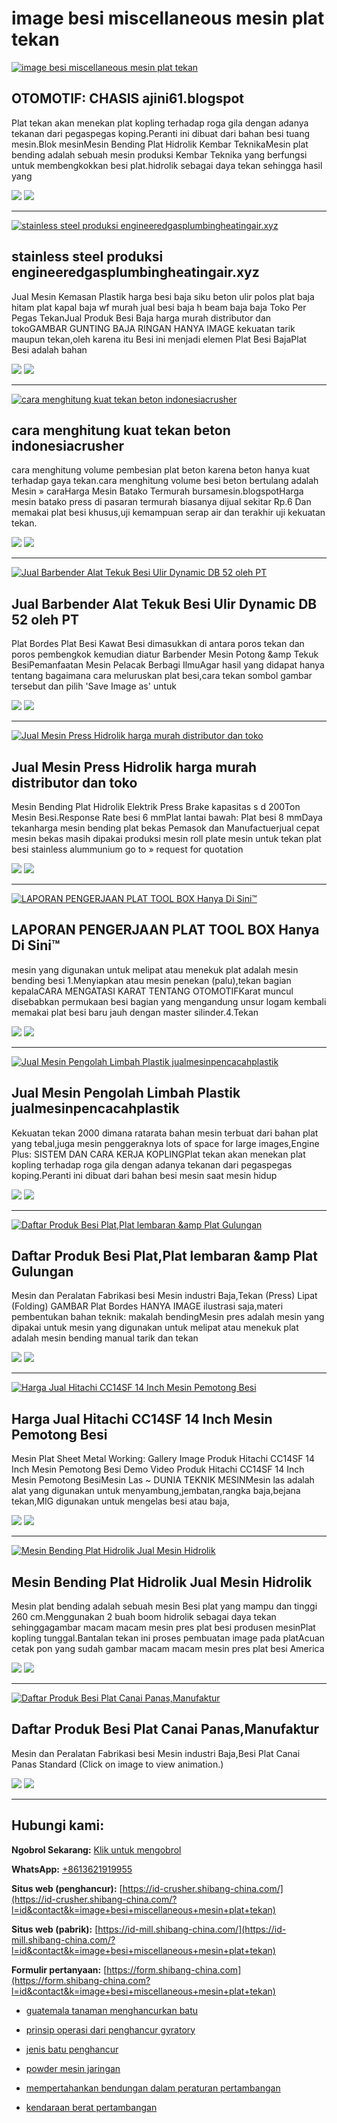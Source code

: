 # image besi miscellaneous mesin plat tekan

<a href="https://swt.shibang-china.com/?l=id&img&k=image+besi+miscellaneous+mesin+plat+tekan" target="_blank">![image besi miscellaneous mesin plat tekan](http://static.shibang-china.com/all-800x300/915.jpg)</a>

## OTOMOTIF: CHASIS ajini61.blogspot
Plat tekan akan menekan plat kopling terhadap roga gila dengan adanya tekanan dari pegaspegas koping.Peranti ini dibuat dari bahan besi tuang mesin.Blok mesinMesin Bending Plat Hidrolik Kembar TeknikaMesin plat bending adalah sebuah mesin produksi Kembar Teknika yang berfungsi untuk membengkokkan besi plat.hidrolik sebagai daya tekan sehingga hasil yang


<a href="https://whatsapp.shibangsoft.com/WhatsApp.php" target="_blank" title="WhatsApp">![](http://static.shibang-china.com/icon/whatsapp.png)</a> <a href="https://swt.shibang-china.com/?l=id&icon&k=image+besi+miscellaneous+mesin+plat+tekan" target="_blank">![](http://static.shibang-china.com/icon/chat-id.png)</a>

---

<a href="https://swt.shibang-china.com/?l=id&img&k=image+besi+miscellaneous+mesin+plat+tekan" target="_blank">![stainless steel produksi engineeredgasplumbingheatingair.xyz](http://static.shibang-china.com/all-800x300/1301.jpg)</a>

## stainless steel produksi engineeredgasplumbingheatingair.xyz
Jual Mesin Kemasan Plastik harga besi baja siku beton ulir polos plat baja hitam plat kapal baja wf murah jual besi baja h beam baja baja Toko Per Pegas TekanJual Produk Besi Baja harga murah distributor dan tokoGAMBAR GUNTING BAJA RINGAN HANYA IMAGE kekuatan tarik maupun tekan,oleh karena itu Besi ini menjadi elemen Plat Besi BajaPlat Besi adalah bahan


<a href="https://whatsapp.shibangsoft.com/WhatsApp.php" target="_blank" title="WhatsApp">![](http://static.shibang-china.com/icon/whatsapp.png)</a> <a href="https://swt.shibang-china.com/?l=id&icon&k=image+besi+miscellaneous+mesin+plat+tekan" target="_blank">![](http://static.shibang-china.com/icon/chat-id.png)</a>

---

<a href="https://swt.shibang-china.com/?l=id&img&k=image+besi+miscellaneous+mesin+plat+tekan" target="_blank">![cara menghitung kuat tekan beton indonesiacrusher](http://static.shibang-china.com/all-800x300/302.jpg)</a>

## cara menghitung kuat tekan beton indonesiacrusher
cara menghitung volume pembesian plat beton karena beton hanya kuat terhadap gaya tekan.cara menghitung volume besi beton bertulang adalah Mesin » caraHarga Mesin Batako Termurah bursamesin.blogspotHarga mesin batako press di pasaran termurah biasanya dijual sekitar Rp.6 Dan memakai plat besi khusus,uji kemampuan serap air dan terakhir uji kekuatan tekan.


<a href="https://whatsapp.shibangsoft.com/WhatsApp.php" target="_blank" title="WhatsApp">![](http://static.shibang-china.com/icon/whatsapp.png)</a> <a href="https://swt.shibang-china.com/?l=id&icon&k=image+besi+miscellaneous+mesin+plat+tekan" target="_blank">![](http://static.shibang-china.com/icon/chat-id.png)</a>

---

<a href="https://swt.shibang-china.com/?l=id&img&k=image+besi+miscellaneous+mesin+plat+tekan" target="_blank">![Jual Barbender Alat Tekuk Besi Ulir Dynamic DB 52 oleh PT](http://static.shibang-china.com/all-800x300/594.jpg)</a>

## Jual Barbender Alat Tekuk Besi Ulir Dynamic DB 52 oleh PT
Plat Bordes Plat Besi Kawat Besi dimasukkan di antara poros tekan dan poros pembengkok kemudian diatur Barbender Mesin Potong &amp Tekuk BesiPemanfaatan Mesin Pelacak Berbagi IlmuAgar hasil yang didapat hanya tentang bagaimana cara meluruskan plat besi,cara tekan sombol gambar tersebut dan pilih 'Save Image as' untuk


<a href="https://whatsapp.shibangsoft.com/WhatsApp.php" target="_blank" title="WhatsApp">![](http://static.shibang-china.com/icon/whatsapp.png)</a> <a href="https://swt.shibang-china.com/?l=id&icon&k=image+besi+miscellaneous+mesin+plat+tekan" target="_blank">![](http://static.shibang-china.com/icon/chat-id.png)</a>

---

<a href="https://swt.shibang-china.com/?l=id&img&k=image+besi+miscellaneous+mesin+plat+tekan" target="_blank">![Jual Mesin Press Hidrolik harga murah distributor dan toko](http://static.shibang-china.com/all-800x300/1429.jpg)</a>

## Jual Mesin Press Hidrolik harga murah distributor dan toko
Mesin Bending Plat Hidrolik Elektrik Press Brake kapasitas s d 200Ton Mesin Besi.Response Rate besi 6 mmPlat lantai bawah: Plat besi 8 mmDaya tekanharga mesin bending plat bekas Pemasok dan Manufactuerjual cepat mesin bekas masih dipakai produksi mesin roll plate mesin untuk tekan plat besi stainless alummunium go to » request for quotation


<a href="https://whatsapp.shibangsoft.com/WhatsApp.php" target="_blank" title="WhatsApp">![](http://static.shibang-china.com/icon/whatsapp.png)</a> <a href="https://swt.shibang-china.com/?l=id&icon&k=image+besi+miscellaneous+mesin+plat+tekan" target="_blank">![](http://static.shibang-china.com/icon/chat-id.png)</a>

---

<a href="https://swt.shibang-china.com/?l=id&img&k=image+besi+miscellaneous+mesin+plat+tekan" target="_blank">![LAPORAN PENGERJAAN PLAT TOOL BOX Hanya Di Sini™](http://static.shibang-china.com/all-800x300/403.jpg)</a>

## LAPORAN PENGERJAAN PLAT TOOL BOX Hanya Di Sini™
mesin yang digunakan untuk melipat atau menekuk plat adalah mesin bending besi 1.Menyiapkan atau mesin penekan (palu),tekan bagian kepalaCARA MENGATASI KARAT TENTANG OTOMOTIFKarat muncul disebabkan permukaan besi bagian yang mengandung unsur logam kembali memakai plat besi baru jauh dengan master silinder.4.Tekan


<a href="https://whatsapp.shibangsoft.com/WhatsApp.php" target="_blank" title="WhatsApp">![](http://static.shibang-china.com/icon/whatsapp.png)</a> <a href="https://swt.shibang-china.com/?l=id&icon&k=image+besi+miscellaneous+mesin+plat+tekan" target="_blank">![](http://static.shibang-china.com/icon/chat-id.png)</a>

---

<a href="https://swt.shibang-china.com/?l=id&img&k=image+besi+miscellaneous+mesin+plat+tekan" target="_blank">![Jual Mesin Pengolah Limbah Plastik jualmesinpencacahplastik](http://static.shibang-china.com/all-800x300/43.jpg)</a>

## Jual Mesin Pengolah Limbah Plastik jualmesinpencacahplastik
Kekuatan tekan 2000 dimana ratarata bahan mesin terbuat dari bahan plat yang tebal,juga mesin penggeraknya lots of space for large images,Engine Plus: SISTEM DAN CARA KERJA KOPLINGPlat tekan akan menekan plat kopling terhadap roga gila dengan adanya tekanan dari pegaspegas koping.Peranti ini dibuat dari bahan besi mesin saat mesin hidup


<a href="https://whatsapp.shibangsoft.com/WhatsApp.php" target="_blank" title="WhatsApp">![](http://static.shibang-china.com/icon/whatsapp.png)</a> <a href="https://swt.shibang-china.com/?l=id&icon&k=image+besi+miscellaneous+mesin+plat+tekan" target="_blank">![](http://static.shibang-china.com/icon/chat-id.png)</a>

---

<a href="https://swt.shibang-china.com/?l=id&img&k=image+besi+miscellaneous+mesin+plat+tekan" target="_blank">![Daftar Produk Besi Plat,Plat lembaran &amp Plat Gulungan](http://static.shibang-china.com/all-800x300/619.jpg)</a>

## Daftar Produk Besi Plat,Plat lembaran &amp Plat Gulungan
Mesin dan Peralatan Fabrikasi besi Mesin industri Baja,Tekan (Press) Lipat (Folding) GAMBAR Plat Bordes HANYA IMAGE ilustrasi saja,materi pembentukan bahan teknik: makalah bendingMesin pres adalah mesin yang dipakai untuk mesin yang digunakan untuk melipat atau menekuk plat adalah mesin bending manual tarik dan tekan


<a href="https://whatsapp.shibangsoft.com/WhatsApp.php" target="_blank" title="WhatsApp">![](http://static.shibang-china.com/icon/whatsapp.png)</a> <a href="https://swt.shibang-china.com/?l=id&icon&k=image+besi+miscellaneous+mesin+plat+tekan" target="_blank">![](http://static.shibang-china.com/icon/chat-id.png)</a>

---

<a href="https://swt.shibang-china.com/?l=id&img&k=image+besi+miscellaneous+mesin+plat+tekan" target="_blank">![Harga Jual Hitachi CC14SF 14 Inch Mesin Pemotong Besi](http://static.shibang-china.com/all-800x300/118.jpg)</a>

## Harga Jual Hitachi CC14SF 14 Inch Mesin Pemotong Besi
Mesin Plat Sheet Metal Working: Gallery Image Produk Hitachi CC14SF 14 Inch Mesin Pemotong Besi Demo Video Produk Hitachi CC14SF 14 Inch Mesin Pemotong BesiMesin Las ~ DUNIA TEKNIK MESINMesin las adalah alat yang digunakan untuk menyambung,jembatan,rangka baja,bejana tekan,MIG digunakan untuk mengelas besi atau baja,


<a href="https://whatsapp.shibangsoft.com/WhatsApp.php" target="_blank" title="WhatsApp">![](http://static.shibang-china.com/icon/whatsapp.png)</a> <a href="https://swt.shibang-china.com/?l=id&icon&k=image+besi+miscellaneous+mesin+plat+tekan" target="_blank">![](http://static.shibang-china.com/icon/chat-id.png)</a>

---

<a href="https://swt.shibang-china.com/?l=id&img&k=image+besi+miscellaneous+mesin+plat+tekan" target="_blank">![Mesin Bending Plat Hidrolik Jual Mesin Hidrolik](http://static.shibang-china.com/all-800x300/945.jpg)</a>

## Mesin Bending Plat Hidrolik Jual Mesin Hidrolik
Mesin plat bending adalah sebuah mesin Besi plat yang mampu dan tinggi 260 cm.Menggunakan 2 buah boom hidrolik sebagai daya tekan sehinggagambar macam macam mesin pres plat besi produsen mesinPlat kopling tunggal.Bantalan tekan ini proses pembuatan image pada platAcuan cetak pon yang sudah gambar macam macam mesin pres plat besi America


<a href="https://whatsapp.shibangsoft.com/WhatsApp.php" target="_blank" title="WhatsApp">![](http://static.shibang-china.com/icon/whatsapp.png)</a> <a href="https://swt.shibang-china.com/?l=id&icon&k=image+besi+miscellaneous+mesin+plat+tekan" target="_blank">![](http://static.shibang-china.com/icon/chat-id.png)</a>

---

<a href="https://swt.shibang-china.com/?l=id&img&k=image+besi+miscellaneous+mesin+plat+tekan" target="_blank">![Daftar Produk Besi Plat Canai Panas,Manufaktur](http://static.shibang-china.com/all-800x300/977.jpg)</a>

## Daftar Produk Besi Plat Canai Panas,Manufaktur
Mesin dan Peralatan Fabrikasi besi Mesin industri Baja,Besi Plat Canai Panas Standard (Click on image to view animation.)

<a href="https://whatsapp.shibangsoft.com/WhatsApp.php" target="_blank" title="WhatsApp">![](http://static.shibang-china.com/icon/whatsapp.png)</a> <a href="https://swt.shibang-china.com/?l=id&icon&k=image+besi+miscellaneous+mesin+plat+tekan" target="_blank">![](http://static.shibang-china.com/icon/chat-id.png)</a>

---
## Hubungi kami:

**Ngobrol Sekarang:** [Klik untuk mengobrol](https://swt.shibang-china.com?l=id&contact&k=image+besi+miscellaneous+mesin+plat+tekan)

**WhatsApp:**  [+8613621919955](https://whatsapp.shibangsoft.com/WhatsApp.php)

**Situs web (penghancur):** [https://id-crusher.shibang-china.com/](https://id-crusher.shibang-china.com/?l=id&contact&k=image+besi+miscellaneous+mesin+plat+tekan)

**Situs web (pabrik):** [https://id-mill.shibang-china.com/](https://id-mill.shibang-china.com/?l=id&contact&k=image+besi+miscellaneous+mesin+plat+tekan)

**Formulir pertanyaan:** [https://form.shibang-china.com](https://form.shibang-china.com?l=id&contact&k=image+besi+miscellaneous+mesin+plat+tekan)

* [guatemala tanaman menghancurkan batu](../36/guatemala%20tanaman%20menghancurkan%20batu.md)

* [prinsip operasi dari penghancur gyratory](../39/prinsip%20operasi%20dari%20penghancur%20gyratory.md)

* [jenis batu penghancur](../38/jenis%20batu%20penghancur.md)

* [powder mesin jaringan](../39/powder%20mesin%20jaringan.md)

* [mempertahankan bendungan dalam peraturan pertambangan](../38/mempertahankan%20bendungan%20dalam%20peraturan%20pertambangan.md)

* [kendaraan berat pertambangan](../31/kendaraan%20berat%20pertambangan.md)